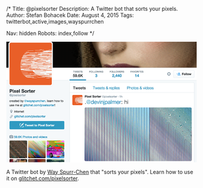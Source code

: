 /*
Title: @pixelsorter
Description: A Twitter bot that sorts your pixels.
Author: Stefan Bohacek
Date: August 4, 2015
Tags: twitterbot,active,images,wayspurrchen

Nav: hidden
Robots: index,follow
*/

[![](/content/bots/twitterbots/images/pixelsorter.png)](https://twitter.com/pixelsorter)

A Twitter bot by [Way Spurr-Chen](https://twitter.com/wayspurrchen) that "sorts your pixels". Learn how to use it on [glitchet.com/pixelsorter](http://www.glitchet.com/pixelsorter).